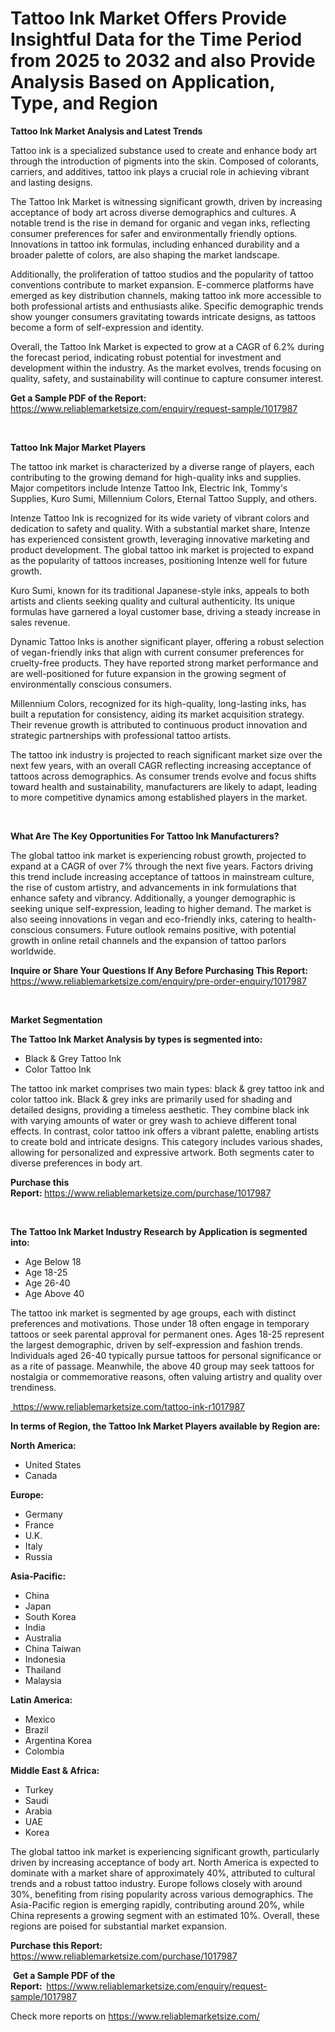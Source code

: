<p><h1>Tattoo Ink Market Offers Provide Insightful Data for the Time Period from 2025 to 2032 and also Provide Analysis Based on Application, Type, and Region</h1></p><p><strong>Tattoo Ink Market Analysis and Latest Trends</strong></p>
<p><p>Tattoo ink is a specialized substance used to create and enhance body art through the introduction of pigments into the skin. Composed of colorants, carriers, and additives, tattoo ink plays a crucial role in achieving vibrant and lasting designs. </p><p>The Tattoo Ink Market is witnessing significant growth, driven by increasing acceptance of body art across diverse demographics and cultures. A notable trend is the rise in demand for organic and vegan inks, reflecting consumer preferences for safer and environmentally friendly options. Innovations in tattoo ink formulas, including enhanced durability and a broader palette of colors, are also shaping the market landscape.</p><p>Additionally, the proliferation of tattoo studios and the popularity of tattoo conventions contribute to market expansion. E-commerce platforms have emerged as key distribution channels, making tattoo ink more accessible to both professional artists and enthusiasts alike. Specific demographic trends show younger consumers gravitating towards intricate designs, as tattoos become a form of self-expression and identity.</p><p>Overall, the Tattoo Ink Market is expected to grow at a CAGR of 6.2% during the forecast period, indicating robust potential for investment and development within the industry. As the market evolves, trends focusing on quality, safety, and sustainability will continue to capture consumer interest.</p></p>
<p><strong>Get a Sample PDF of the Report:&nbsp;</strong> <a href="https://www.reliablemarketsize.com/enquiry/request-sample/1017987?utm_campaign=2111&utm_medium=2&utm_source=Github&utm_content=ia&utm_term=30012025&utm_id=tattoo-ink">https://www.reliablemarketsize.com/enquiry/request-sample/1017987</a></p>
<p>&nbsp;</p>
<p><strong>Tattoo Ink Major Market Players</strong></p>
<p><p>The tattoo ink market is characterized by a diverse range of players, each contributing to the growing demand for high-quality inks and supplies. Major competitors include Intenze Tattoo Ink, Electric Ink, Tommy's Supplies, Kuro Sumi, Millennium Colors, Eternal Tattoo Supply, and others. </p><p>Intenze Tattoo Ink is recognized for its wide variety of vibrant colors and dedication to safety and quality. With a substantial market share, Intenze has experienced consistent growth, leveraging innovative marketing and product development. The global tattoo ink market is projected to expand as the popularity of tattoos increases, positioning Intenze well for future growth.</p><p>Kuro Sumi, known for its traditional Japanese-style inks, appeals to both artists and clients seeking quality and cultural authenticity. Its unique formulas have garnered a loyal customer base, driving a steady increase in sales revenue.</p><p>Dynamic Tattoo Inks is another significant player, offering a robust selection of vegan-friendly inks that align with current consumer preferences for cruelty-free products. They have reported strong market performance and are well-positioned for future expansion in the growing segment of environmentally conscious consumers.</p><p>Millennium Colors, recognized for its high-quality, long-lasting inks, has built a reputation for consistency, aiding its market acquisition strategy. Their revenue growth is attributed to continuous product innovation and strategic partnerships with professional tattoo artists.</p><p>The tattoo ink industry is projected to reach significant market size over the next few years, with an overall CAGR reflecting increasing acceptance of tattoos across demographics. As consumer trends evolve and focus shifts toward health and sustainability, manufacturers are likely to adapt, leading to more competitive dynamics among established players in the market.</p></p>
<p>&nbsp;</p>
<p><strong>What Are The Key Opportunities For Tattoo Ink Manufacturers?</strong></p>
<p><p>The global tattoo ink market is experiencing robust growth, projected to expand at a CAGR of over 7% through the next five years. Factors driving this trend include increasing acceptance of tattoos in mainstream culture, the rise of custom artistry, and advancements in ink formulations that enhance safety and vibrancy. Additionally, a younger demographic is seeking unique self-expression, leading to higher demand. The market is also seeing innovations in vegan and eco-friendly inks, catering to health-conscious consumers. Future outlook remains positive, with potential growth in online retail channels and the expansion of tattoo parlors worldwide.</p></p>
<p><strong>Inquire or Share Your Questions If Any Before Purchasing This Report:</strong> <a href="https://www.reliablemarketsize.com/enquiry/pre-order-enquiry/1017987?utm_campaign=2111&utm_medium=2&utm_source=Github&utm_content=ia&utm_term=30012025&utm_id=tattoo-ink">https://www.reliablemarketsize.com/enquiry/pre-order-enquiry/1017987</a></p>
<p>&nbsp;</p>
<p><strong>Market Segmentation</strong></p>
<p><strong>The Tattoo Ink Market Analysis by types is segmented into:</strong></p>
<p><ul><li>Black & Grey Tattoo Ink</li><li>Color Tattoo Ink</li></ul></p>
<p><p>The tattoo ink market comprises two main types: black & grey tattoo ink and color tattoo ink. Black & grey inks are primarily used for shading and detailed designs, providing a timeless aesthetic. They combine black ink with varying amounts of water or grey wash to achieve different tonal effects. In contrast, color tattoo ink offers a vibrant palette, enabling artists to create bold and intricate designs. This category includes various shades, allowing for personalized and expressive artwork. Both segments cater to diverse preferences in body art.</p></p>
<p><strong>Purchase this Report:&nbsp;</strong><a href="https://www.reliablemarketsize.com/purchase/1017987?utm_campaign=2111&utm_medium=2&utm_source=Github&utm_content=ia&utm_term=30012025&utm_id=tattoo-ink">https://www.reliablemarketsize.com/purchase/1017987</a></p>
<p>&nbsp;</p>
<p><strong>The Tattoo Ink Market Industry Research by Application is segmented into:</strong></p>
<p><ul><li>Age Below 18</li><li>Age 18-25</li><li>Age 26-40</li><li>Age Above 40</li></ul></p>
<p><p>The tattoo ink market is segmented by age groups, each with distinct preferences and motivations. Those under 18 often engage in temporary tattoos or seek parental approval for permanent ones. Ages 18-25 represent the largest demographic, driven by self-expression and fashion trends. Individuals aged 26-40 typically pursue tattoos for personal significance or as a rite of passage. Meanwhile, the above 40 group may seek tattoos for nostalgia or commemorative reasons, often valuing artistry and quality over trendiness.</p></p>
<p><a href="https://www.reliablemarketsize.com/tattoo-ink-r1017987?utm_campaign=2111&utm_medium=2&utm_source=Github&utm_content=ia&utm_term=30012025&utm_id=tattoo-ink">&nbsp;https://www.reliablemarketsize.com/tattoo-ink-r1017987</a></p>
<p><strong>In terms of Region, the Tattoo Ink Market Players available by Region are:</strong></p>
<p>
    <p> <strong> North America: </strong>
        <ul>
            <li>United States</li>
            <li>Canada</li>
        </ul>
        </p> 
    <p> <strong> Europe: </strong>
        <ul>
            <li>Germany</li>
            <li>France</li>
            <li>U.K.</li>
            <li>Italy</li>
            <li>Russia</li>
        </ul>
        </p> 
    <p> <strong> Asia-Pacific: </strong>
        <ul>
            <li>China</li>
            <li>Japan</li>
            <li>South Korea</li>
            <li>India</li>
            <li>Australia</li>
            <li>China Taiwan</li>
            <li>Indonesia</li>
            <li>Thailand</li>
            <li>Malaysia</li>
        </ul>
        </p> 
    <p> <strong> Latin America: </strong>
        <ul>
            <li>Mexico</li>
            <li>Brazil</li>
            <li>Argentina Korea</li>
            <li>Colombia</li>
        </ul>
        </p> 
    <p> <strong> Middle East & Africa: </strong>
        <ul>
            <li>Turkey</li>
            <li>Saudi</li>
            <li>Arabia</li>
            <li>UAE</li>
            <li>Korea</li>
        </ul>
    </p>
    </p>
<p><p>The global tattoo ink market is experiencing significant growth, particularly driven by increasing acceptance of body art. North America is expected to dominate with a market share of approximately 40%, attributed to cultural trends and a robust tattoo industry. Europe follows closely with around 30%, benefiting from rising popularity across various demographics. The Asia-Pacific region is emerging rapidly, contributing around 20%, while China represents a growing segment with an estimated 10%. Overall, these regions are poised for substantial market expansion.</p></p>
<p><strong>Purchase this Report: </strong><a href="https://www.reliablemarketsize.com/purchase/1017987?utm_campaign=2111&utm_medium=2&utm_source=Github&utm_content=ia&utm_term=30012025&utm_id=tattoo-ink">https://www.reliablemarketsize.com/purchase/1017987</a></p>
<p>&nbsp;<strong>Get a Sample PDF of the Report:&nbsp;&nbsp;</strong><a href="https://www.reliablemarketsize.com/enquiry/request-sample/1017987?utm_campaign=2111&utm_medium=2&utm_source=Github&utm_content=ia&utm_term=30012025&utm_id=tattoo-ink">https://www.reliablemarketsize.com/enquiry/request-sample/1017987</a></p>
<p><strong></strong></p>
<p>Check more reports on <a href="https://www.reliablemarketsize.com/?utm_campaign=2111&utm_medium=2&utm_source=Github&utm_content=ia&utm_term=30012025&utm_id=tattoo-ink">https://www.reliablemarketsize.com/</a></p>